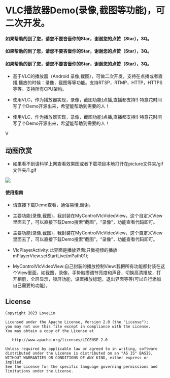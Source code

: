 # VLC播放器Demo(录像,截图等功能)，可二次开发。

####    如果帮助的到了您，请您不要吝啬你的Star，谢谢您的点赞（Star），3Q。

####    如果帮助的到了您，请您不要吝啬你的Star，谢谢您的点赞（Star），3Q。

####    如果帮助的到了您，请您不要吝啬你的Star，谢谢您的点赞（Star），3Q。


* 基于VLC的播放器（Android 录像,截图），可做二次开发，支持在点播或者直播,播放的时候：录像，截图等等功能。支持RTSP，RTMP，HTTP，HTTPS等等。支持所有CPU架构。

* 使用VLC，作为播放器实现，录像，截图功能(点播,直播都支持!) 特意花时间写了个Demo开源出来，希望能帮助到需要的人！

* 使用VLC，作为播放器实现，录像，截图功能(点播,直播都支持!) 特意花时间写了个Demo开源出来，希望能帮助到需要的人！




V


## 动图欣赏

* 如果看不到请科学上网查看效果图或者下载项目本地打开在picture文件夹/gif文件夹/1.gif




![](picture/gif/1.gif) 





#### 使用指南

 * 请直接下载Demo查看，通俗易懂,谢谢。
 
 * 主要功能(录像,截图)，我封装在MyControlVlcVideoView，这个自定义View里面去了，可以直接下载Demo搜索“截图”，“录像”，功能查看代码即可。
 
 * 主要功能(录像,截图)，我封装在MyControlVlcVideoView，这个自定义View里面去了，可以直接下载Demo搜索“截图”，“录像”，功能查看代码即可。
 
 * VlcPlayerActivity:此界面是播放界面:只做视频的播放   mPlayerView.setStartLive(mPath01);   
 
 * MyControlVlcVideoView:自己封装的播放控制View:我把所有功能都封装在这个View里面。如截图，录像，手势触摸调节亮度和声音，切换高清播放，打开相册，全屏显示，锁屏功能，设置播放标题，退出界面等等(可以自行添加自己需要的功能)。     


## License

```text
Copyright 2023 LoveLin

Licensed under the Apache License, Version 2.0 (the "License");
you may not use this file except in compliance with the License.
You may obtain a copy of the License at

   http://www.apache.org/licenses/LICENSE-2.0

Unless required by applicable law or agreed to in writing, software
distributed under the License is distributed on an "AS IS" BASIS,
WITHOUT WARRANTIES OR CONDITIONS OF ANY KIND, either express or implied.
See the License for the specific language governing permissions and
limitations under the License.
```